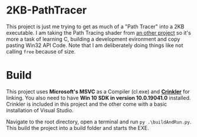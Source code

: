 # 2KB-PathTracer
This project is just me trying to get as much of a "Path Tracer" into a 2KB executable. I am taking the Path Tracing shader from [an other project](https://github.com/JulianStambuk/OpenTK-PathTracer) so it's more a task of learning C, building a development evironment and copy pasting Win32 API Code. Note that I am deliberately doing things like not calling `free` because of size.

# Build
This project uses **Microsoft's MSVC** as a Compiler (cl.exe) and **[Crinkler](https://github.com/runestubbe/Crinkler)** for linking. You also need to have **Win 10 SDK in version 10.0.19041.0** installed.
Crinkler is included in this project and the other come with a basic installation of Visual Studio.

Navigate to the root directory, open a terminal and run `py .\buildAndRun.py`.
This build the project into a build folder and starts the EXE.